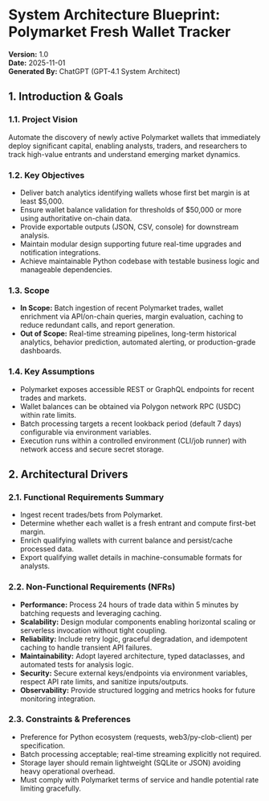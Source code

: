 <!-- anchor: blueprint-metadata -->
# System Architecture Blueprint: Polymarket Fresh Wallet Tracker

**Version:** 1.0  
**Date:** 2025-11-01  
**Generated By:** ChatGPT (GPT-4.1 System Architect)

<!-- anchor: introduction-goals -->
## 1. Introduction & Goals

<!-- anchor: project-vision -->
### 1.1. Project Vision
Automate the discovery of newly active Polymarket wallets that immediately deploy significant capital, enabling analysts, traders, and researchers to track high-value entrants and understand emerging market dynamics.

<!-- anchor: key-objectives -->
### 1.2. Key Objectives
- Deliver batch analytics identifying wallets whose first bet margin is at least $5,000.
- Ensure wallet balance validation for thresholds of $50,000 or more using authoritative on-chain data.
- Provide exportable outputs (JSON, CSV, console) for downstream analysis.
- Maintain modular design supporting future real-time upgrades and notification integrations.
- Achieve maintainable Python codebase with testable business logic and manageable dependencies.

<!-- anchor: scope -->
### 1.3. Scope
- **In Scope:** Batch ingestion of recent Polymarket trades, wallet enrichment via API/on-chain queries, margin evaluation, caching to reduce redundant calls, and report generation.
- **Out of Scope:** Real-time streaming pipelines, long-term historical analytics, behavior prediction, automated alerting, or production-grade dashboards.

<!-- anchor: key-assumptions -->
### 1.4. Key Assumptions
- Polymarket exposes accessible REST or GraphQL endpoints for recent trades and markets.
- Wallet balances can be obtained via Polygon network RPC (USDC) within rate limits.
- Batch processing targets a recent lookback period (default 7 days) configurable via environment variables.
- Execution runs within a controlled environment (CLI/job runner) with network access and secure secret storage.

<!-- anchor: architectural-drivers -->
## 2. Architectural Drivers

<!-- anchor: functional-summary -->
### 2.1. Functional Requirements Summary
- Ingest recent trades/bets from Polymarket.
- Determine whether each wallet is a fresh entrant and compute first-bet margin.
- Enrich qualifying wallets with current balance and persist/cache processed data.
- Export qualifying wallet details in machine-consumable formats for analysts.

<!-- anchor: non-functional-requirements -->
### 2.2. Non-Functional Requirements (NFRs)
- **Performance:** Process 24 hours of trade data within 5 minutes by batching requests and leveraging caching.
- **Scalability:** Design modular components enabling horizontal scaling or serverless invocation without tight coupling.
- **Reliability:** Include retry logic, graceful degradation, and idempotent caching to handle transient API failures.
- **Maintainability:** Adopt layered architecture, typed dataclasses, and automated tests for analysis logic.
- **Security:** Secure external keys/endpoints via environment variables, respect API rate limits, and sanitize inputs/outputs.
- **Observability:** Provide structured logging and metrics hooks for future monitoring integration.

<!-- anchor: constraints-preferences -->
### 2.3. Constraints & Preferences
- Preference for Python ecosystem (requests, web3/py-clob-client) per specification.
- Batch processing acceptable; real-time streaming explicitly not required.
- Storage layer should remain lightweight (SQLite or JSON) avoiding heavy operational overhead.
- Must comply with Polymarket terms of service and handle potential rate limiting gracefully.
